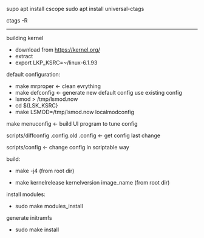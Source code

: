 supo apt install cscope
sudo apt install universal-ctags


ctags -R

----------
building kernel
- download from https://kernel.org/
- extract
- export LKP_KSRC=~/linux-6.1.93

default configuration:
- make mrproper <- clean evrything
- make defconfig <- generate new default config
use existing config
- lsmod > /tmp/lsmod.now
- cd ${LSK_KSRC}
- make LSMOD=/tmp/lsmod.now localmodconfig


make menuconfig <- build UI program to tune config


scripts/diffconfig .config.old .config <- get config last change

scripts/config <- change config in scriptable way


build:
- make -j4 (from root dir)

- make kernelrelease kernelversion image_name (from root dir) 


install modules:
- sudo make modules_install

generate initramfs
- sudo make install
